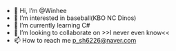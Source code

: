 - 👋 Hi, I’m @Winhee
- 👀 I’m interested in baseball(KBO NC Dinos)
- 🌱 I’m currently learning C#
- 💞️ I’m looking to collaborate on >>I never even know<<
- 📫 How to reach me p_sh6226@naver.com


